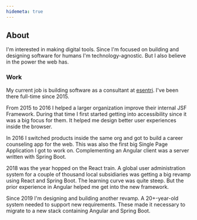 ```yaml
---
hidemeta: true
---
```


## About

I'm interested in making digital tools. Since I'm focused on building and designing software for humans I'm technology-agnostic. But I also believe in the power the web has.

### Work

My current job is building software as a consultant at [esentri](https://esentri.com). I've been there full-time since 2015.

From 2015 to 2016 I helped a larger organization improve their internal JSF Framework. During that time I first started getting into accessibility since it was a big focus for them. It helped me design better user experiences inside the browser.

In 2016 I switched products inside the same org and got to build a career counseling app for the web. This was also the first big Single Page Application I got to work on. Complementing an Angular client was a server written with Spring Boot.

2018 was the year hopped on the React train. A global user administration system for a couple of thousand local subsidiaries was getting a big revamp using React and Spring Boot. The learning curve was quite steep. But the prior experience in Angular helped me get into the new framework.

Since 2019 I'm designing and building another revamp. A 20+-year-old system needed to support new requirements. These made it necessary to migrate to a new stack containing Angular and Spring Boot.